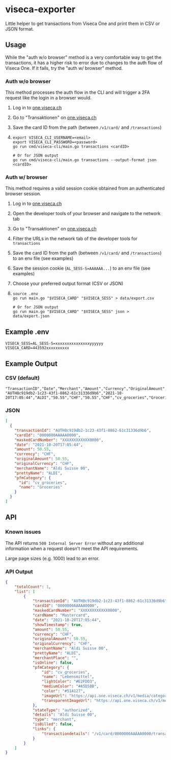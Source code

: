 # viseca-exporter

Little helper to get transactions from Viseca One and print them in CSV or JSON format.

## Usage

While the "auth w/o browser" method is a very comfortable way to get the transactions, it has a higher risk to error due to changes to the auth flow of Viseca One. If it fails, try the "auth w/ browser" method.

### Auth w/o browser

This method processes the auth flow in the CLI and will trigger a 2FA request like the login in a browser would.

1. Log in to [one.viseca.ch](https://one.viseca.ch)
1. Go to "Transaktionen" on [one.viseca.ch](https://one.viseca.ch)
1. Save the card ID from the path (between `/v1/card/` and `/transactions`)

1.  ```
    export VISECA_CLI_USERNAME=<email>
    export VISECA_CLI_PASSWORD=<password>
    go run cmd/viseca-cli/main.go transactions <cardID>

    # Or for JSON output
    go run cmd/viseca-cli/main.go transactions --output-format json <cardID>
    ```

### Auth w/ browser

This method requires a valid session cookie obtained from an authenticated browser session.

1. Log in to [one.viseca.ch](https://one.viseca.ch)
1. Open the developer tools of your browser and navigate to the network tab
1. Go to "Transaktionen" on [one.viseca.ch](https://one.viseca.ch)
1. Filter the URLs in the network tab of the developer tools for `transactions`
1. Save the card ID from the path (between `/v1/card/` and `/transactions`) to an env file (see examples)
1. Save the session cookie (`AL_SESS-S=AAAAAA...`) to an env file (see examples)
1. Choose your preferred output format (CSV or JSON)

1.  ```
    source .env
    go run main.go "$VISECA_CARD" "$VISECA_SESS" > data/export.csv

    # Or for JSON output
    go run main.go "$VISECA_CARD" "$VISECA_SESS" json > data/export.json
    ```

## Example .env

```
VISECA_SESS=AL_SESS-S=xxxxxxxxxxxxxxxyyyyyy
VISECA_CARD=443592xxxxxxxxxx
```

## Example Output

### CSV (default)

```csv
"TransactionID","Date","Merchant","Amount","Currency","OriginalAmount","OriginalCurrency","PFMCategoryID","PFMCategoryName"
"AUTH8c919db2-1c23-43f1-8862-61c31336d9b6","2021-10-20T17:05:44","ALDI","50.55","CHF","50.55","CHF","cv_groceries","Groceries"
```

### JSON

```json
[
  {
    "transactionId": "AUTH8c919db2-1c23-43f1-8862-61c31336d9b6",
    "cardId": "0000000AAAAA0000",
    "maskedCardNumber": "XXXXXXXXXXXX0000",
    "date": "2021-10-20T17:05:44",
    "amount": 50.55,
    "currency": "CHF",
    "originalAmount": 50.55,
    "originalCurrency": "CHF",
    "merchantName": "Aldi Suisse 00",
    "prettyName": "ALDI",
    "pfmCategory": {
      "id": "cv_groceries",
      "name": "Groceries"
    }
  }
]
```

## API

### Known issues

The API returns `500 Internal Server Error` without any additional information when a request doesn't meet the API requirements.

Large page sizes (e.g. 1000) lead to an error.

### API Output

```json
{
    "totalCount": 1,
    "list": [
        {
            "transactionId": "AUTH8c919db2-1c23-43f1-8862-61c31336d9b6",
            "cardId": "0000000AAAAA0000",
            "maskedCardNumber": "XXXXXXXXXXXX0000",
            "cardName": "Mastercard",
            "date": "2021-10-20T17:05:44",
            "showTimestamp": true,
            "amount": 50.55,
            "currency": "CHF",
            "originalAmount": 50.55,
            "originalCurrency": "CHF",
            "merchantName": "Aldi Suisse 00",
            "prettyName": "ALDI",
            "merchantPlace": "",
            "isOnline": false,
            "pfmCategory": {
                "id": "cv_groceries",
                "name": "Lebensmittel",
                "lightColor": "#E2FDD3",
                "mediumColor": "#A5D58B",
                "color": "#51A127",
                "imageUrl": "https://api.one.viseca.ch/v1/media/categories/icon_with_background/ic_cat_tile_groceries_v2.png",
                "transparentImageUrl": "https://api.one.viseca.ch/v1/media/categories/icon_without_background/ic_cat_tile_groceries_v2.png"
            },
            "stateType": "authorized",
            "details": "Aldi Suisse 00",
            "type": "merchant",
            "isBilled": false,
            "links": {
                "transactiondetails": "/v1/card/0000000AAAAA0000/transaction/AUTH8c919db2-1c23-43f1-8862-61c31336d9b6"
            }
        }
    ]
}
```

